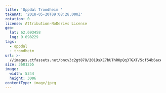 ```yaml
---
title: 'Oppdal Trondheim '
takenAt: '2018-05-20T09:08:28.000Z'
rotation: 0
license: Attribution-NoDerivs License
geo:
  lat: 62.693458
  lng: 9.098229
tags:
  - oppdal
  - trondheim
url: >-
  //images.ctfassets.net/bncv3c2gt878/201DsXE7bUThROpQq3TGXT/5cf54b6acedae600986c2a212d14a310/oppdal-trondheim_28363260418_o
size: 3681255
image:
  width: 5344
  height: 3006
contentType: image/jpeg
---
```


